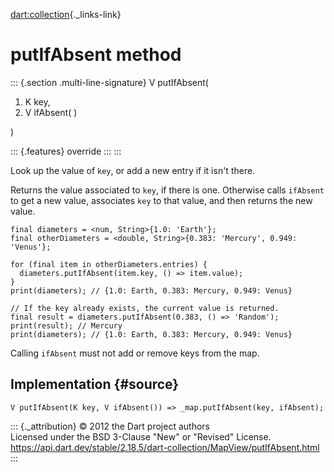 [dart:collection](../../dart-collection/dart-collection-library){._links-link}

putIfAbsent method
==================

::: {.section .multi-line-signature}
V putIfAbsent(

1.  K key,
2.  V ifAbsent( )

)

::: {.features}
override
:::
:::

Look up the value of `key`, or add a new entry if it isn\'t there.

Returns the value associated to `key`, if there is one. Otherwise calls
`ifAbsent` to get a new value, associates `key` to that value, and then
returns the new value.

``` {.language-dart data-language="dart"}
final diameters = <num, String>{1.0: 'Earth'};
final otherDiameters = <double, String>{0.383: 'Mercury', 0.949: 'Venus'};

for (final item in otherDiameters.entries) {
  diameters.putIfAbsent(item.key, () => item.value);
}
print(diameters); // {1.0: Earth, 0.383: Mercury, 0.949: Venus}

// If the key already exists, the current value is returned.
final result = diameters.putIfAbsent(0.383, () => 'Random');
print(result); // Mercury
print(diameters); // {1.0: Earth, 0.383: Mercury, 0.949: Venus}
```

Calling `ifAbsent` must not add or remove keys from the map.

Implementation {#source}
--------------

``` {.language-dart data-language="dart"}
V putIfAbsent(K key, V ifAbsent()) => _map.putIfAbsent(key, ifAbsent);
```

::: {._attribution}
© 2012 the Dart project authors\
Licensed under the BSD 3-Clause \"New\" or \"Revised\" License.\
<https://api.dart.dev/stable/2.18.5/dart-collection/MapView/putIfAbsent.html>
:::
